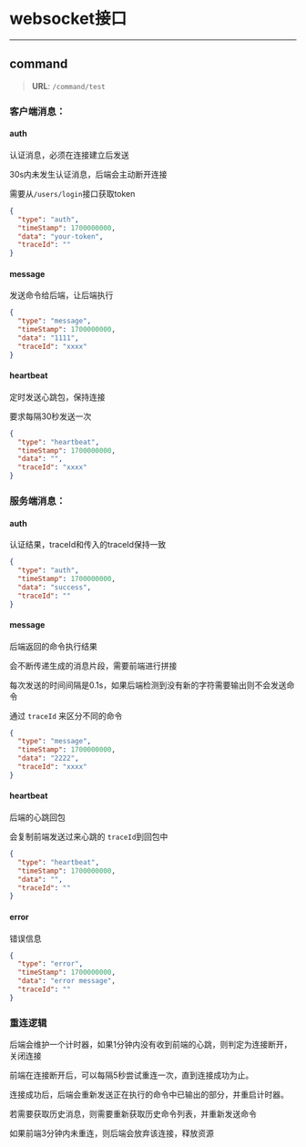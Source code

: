 # websocket接口

---

## command

> **URL**: `/command/test`
> 
### 客户端消息：

#### auth

认证消息，必须在连接建立后发送

30s内未发生认证消息，后端会主动断开连接

需要从`/users/login`接口获取token

```json
{
  "type": "auth",
  "timeStamp": 1700000000,
  "data": "your-token",
  "traceId": ""
}
```

#### message

发送命令给后端，让后端执行

```json
{
  "type": "message",
  "timeStamp": 1700000000,
  "data": "1111",
  "traceId": "xxxx"
}
```

#### heartbeat

定时发送心跳包，保持连接

要求每隔30秒发送一次

```json
{
  "type": "heartbeat",
  "timeStamp": 1700000000,
  "data": "",
  "traceId": "xxxx"
}
```

### 服务端消息：

#### auth

认证结果，traceId和传入的traceId保持一致

```json
{
  "type": "auth",
  "timeStamp": 1700000000,
  "data": "success",
  "traceId": ""
}
```

#### message

后端返回的命令执行结果

会不断传递生成的消息片段，需要前端进行拼接

每次发送的时间间隔是0.1s，如果后端检测到没有新的字符需要输出则不会发送命令

通过 `traceId` 来区分不同的命令

```json
{
  "type": "message",
  "timeStamp": 1700000000,
  "data": "2222",
  "traceId": "xxxx"
}
```

#### heartbeat

后端的心跳回包

会复制前端发送过来心跳的 `traceId`到回包中

```json
{
  "type": "heartbeat",
  "timeStamp": 1700000000,
  "data": "",
  "traceId": ""
}
```

#### error

错误信息

```json
{
  "type": "error",
  "timeStamp": 1700000000,
  "data": "error message",
  "traceId": ""
}
```

### 重连逻辑

后端会维护一个计时器，如果1分钟内没有收到前端的心跳，则判定为连接断开，关闭连接

前端在连接断开后，可以每隔5秒尝试重连一次，直到连接成功为止。

连接成功后，后端会重新发送正在执行的命令中已输出的部分，并重启计时器。

若需要获取历史消息，则需要重新获取历史命令列表，并重新发送命令

如果前端3分钟内未重连，则后端会放弃该连接，释放资源

[//]: # (TODO 历史命令列表位置)